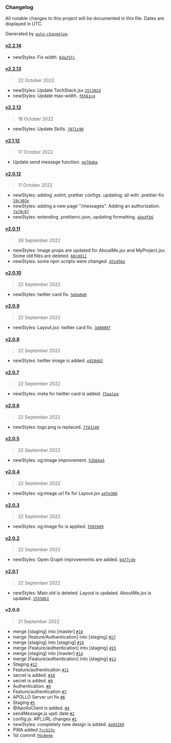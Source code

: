 ### Changelog

All notable changes to this project will be documented in this file. Dates are displayed in UTC.

Generated by [`auto-changelog`](https://github.com/CookPete/auto-changelog).

#### [v2.2.14](https://github.com/eXebyss/PP-Client/compare/v2.2.13...v2.2.14)

- newStyles: Fix width. [`6da25fc`](https://github.com/eXebyss/PP-Client/commit/6da25fcd2ef473c285175c3f07398500e6877e3a)

#### [v2.2.13](https://github.com/eXebyss/PP-Client/compare/v2.2.12...v2.2.13)

> 22 October 2022

- newStyles: Update TechStack.jsx [`251302d`](https://github.com/eXebyss/PP-Client/commit/251302d52eaf7b3b2ff83292890d6c2b78c920d9)
- newStyles: Update max-width. [`f6561c4`](https://github.com/eXebyss/PP-Client/commit/f6561c40e31f2cb02ed43b21f19060890b13ebb0)

#### [v2.2.12](https://github.com/eXebyss/PP-Client/compare/v2.1.12...v2.2.12)

> 18 October 2022

- newStyles: Update Skills. [`7871c90`](https://github.com/eXebyss/PP-Client/commit/7871c904a6fd4525a4a54225a67dbd296598ef5c)

#### [v2.1.12](https://github.com/eXebyss/PP-Client/compare/v2.0.12...v2.1.12)

> 17 October 2022

- Update send message function. [`ee78abe`](https://github.com/eXebyss/PP-Client/commit/ee78abe7d19d7b132e4e0ebad7cace318a249176)

#### [v2.0.12](https://github.com/eXebyss/PP-Client/compare/v2.0.11...v2.0.12)

> 11 October 2022

- newStyles: adding .eslint, prettier configs. updating: all with .prettier-fix [`19c302e`](https://github.com/eXebyss/PP-Client/commit/19c302e493e3601ebb6bd1109d5152287a09061e)
- newStyles: adding a new page "/messages". Adding an authorization. [`7a70c07`](https://github.com/eXebyss/PP-Client/commit/7a70c0750758962a9ab63222625087c5672f9ed4)
- newStyles: extending .prettierrc.json, updating formatting. [`ebedfb6`](https://github.com/eXebyss/PP-Client/commit/ebedfb68b339a1af9b77059932709e9cc0af4d77)

#### [v2.0.11](https://github.com/eXebyss/PP-Client/compare/v2.0.10...v2.0.11)

> 26 September 2022

- newStyles: Image props are updated for AboutMe.jsx and MyProject.jsx. Some old files are deleted. [`60cdd11`](https://github.com/eXebyss/PP-Client/commit/60cdd11a9abcc30599e23b61db4ece255b0ea126)
- newStyles: some npm scripts were changed. [`d51d56e`](https://github.com/eXebyss/PP-Client/commit/d51d56efd60228cc246f4fe72df95dc35d47fbac)

#### [v2.0.10](https://github.com/eXebyss/PP-Client/compare/v2.0.9...v2.0.10)

> 22 September 2022

- newStyles: twitter card fix. [`5eba6e6`](https://github.com/eXebyss/PP-Client/commit/5eba6e6953e7b0d628a992bca0dee5f6bfd90fe6)

#### [v2.0.9](https://github.com/eXebyss/PP-Client/compare/v2.0.8...v2.0.9)

> 22 September 2022

- newStyles: Layout.jsx: twitter card fix. [`340808f`](https://github.com/eXebyss/PP-Client/commit/340808f281119451f55b812249c8c0a4234a8e51)

#### [v2.0.8](https://github.com/eXebyss/PP-Client/compare/v2.0.7...v2.0.8)

> 22 September 2022

- newStyles: twitter image is added. [`e928dd2`](https://github.com/eXebyss/PP-Client/commit/e928dd277febf804981cb99b0d5c03ad4df478ea)

#### [v2.0.7](https://github.com/eXebyss/PP-Client/compare/v2.0.6...v2.0.7)

> 22 September 2022

- newStyles: meta for twitter card is added. [`f5aa1ea`](https://github.com/eXebyss/PP-Client/commit/f5aa1eac8ecf6b3b093fd8bb4afd8975d1e0447f)

#### [v2.0.6](https://github.com/eXebyss/PP-Client/compare/v2.0.5...v2.0.6)

> 22 September 2022

- newStyles: logo.png is replaced. [`77d3148`](https://github.com/eXebyss/PP-Client/commit/77d31488f45fcc9b4cf4ec68e2bbb7bba45f7607)

#### [v2.0.5](https://github.com/eXebyss/PP-Client/compare/v2.0.4...v2.0.5)

> 22 September 2022

- newStyles: og:image improvement. [`52b64a5`](https://github.com/eXebyss/PP-Client/commit/52b64a5cd62e90c491d26585780ad1abc62ebe39)

#### [v2.0.4](https://github.com/eXebyss/PP-Client/compare/v2.0.3...v2.0.4)

> 22 September 2022

- newStyles: og:image url fix for Layout.jsx [`a4fe308`](https://github.com/eXebyss/PP-Client/commit/a4fe3085c190d9d7f9b40e6b6737fd6cea0c6e98)

#### [v2.0.3](https://github.com/eXebyss/PP-Client/compare/v2.0.2...v2.0.3)

> 22 September 2022

- newStyles: og:image fix is applied. [`55019d9`](https://github.com/eXebyss/PP-Client/commit/55019d903fa50baca29ceb667fef6784967396ab)

#### [v2.0.2](https://github.com/eXebyss/PP-Client/compare/v2.0.1...v2.0.2)

> 22 September 2022

- newStyles: Open Graph improvements are added. [`b477cde`](https://github.com/eXebyss/PP-Client/commit/b477cde6bd755f75beb8cc4f7c261d33c71c1ff4)

#### [v2.0.1](https://github.com/eXebyss/PP-Client/compare/v2.0.0...v2.0.1)

> 22 September 2022

- newStyles: Main.old is deleted. Layout is updated. AboutMe.jsx is updated. [`15558b1`](https://github.com/eXebyss/PP-Client/commit/15558b110d52805446bb611025d4990ff68b9005)

#### v2.0.0

> 21 September 2022

- merge [staging] into [master] [`#18`](https://github.com/eXebyss/PP-Client/pull/18)
- merge [feature/Authentication] into [staging] [`#17`](https://github.com/eXebyss/PP-Client/pull/17)
- merge [staging] into [staging] [`#16`](https://github.com/eXebyss/PP-Client/pull/16)
- merge [Feature/authentication] into [staging] [`#15`](https://github.com/eXebyss/PP-Client/pull/15)
- merge [staging] into [master] [`#14`](https://github.com/eXebyss/PP-Client/pull/14)
- merge [Feature/authentication] into [staging] [`#13`](https://github.com/eXebyss/PP-Client/pull/13)
- Staging [`#12`](https://github.com/eXebyss/PP-Client/pull/12)
- Feature/authentication [`#11`](https://github.com/eXebyss/PP-Client/pull/11)
- secret is added. [`#10`](https://github.com/eXebyss/PP-Client/pull/10)
- secret is added. [`#9`](https://github.com/eXebyss/PP-Client/pull/9)
- Authentication. [`#8`](https://github.com/eXebyss/PP-Client/pull/8)
- Feature/authentication [`#7`](https://github.com/eXebyss/PP-Client/pull/7)
- APOLLO Server uri fix [`#6`](https://github.com/eXebyss/PP-Client/pull/6)
- Staging [`#5`](https://github.com/eXebyss/PP-Client/pull/5)
- @ApolloClient is added. [`#4`](https://github.com/eXebyss/PP-Client/pull/4)
- sendMessage.js upd: date [`#2`](https://github.com/eXebyss/PP-Client/pull/2)
- config.js: API_URL changes [`#1`](https://github.com/eXebyss/PP-Client/pull/1)
- newStyles: completely new design is added. [`4a93269`](https://github.com/eXebyss/PP-Client/commit/4a932699eff7be22586a755934c4bf31796716dc)
- PWA added [`7ccb23c`](https://github.com/eXebyss/PP-Client/commit/7ccb23c3eb95951b6882b8cc54a64a3a0c7821c5)
- 1st commit [`f6c0e4e`](https://github.com/eXebyss/PP-Client/commit/f6c0e4ebf5e753adf791cd759821b4a4728aa74b)
